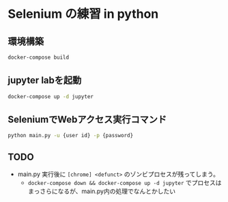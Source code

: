 # Selenium の練習 in python

## 環境構築

```sh
docker-compose build
```

## jupyter labを起動

```sh
docker-compose up -d jupyter
```

## SeleniumでWebアクセス実行コマンド

```sh
python main.py -u {user id} -p {password}
```

## TODO

* main.py 実行後に `[chrome] <defunct>` のゾンビプロセスが残ってしまう。
  * `docker-compose down && docker-compose up -d jupyter` でプロセスはまっさらになるが、main.py内の処理でなんとかしたい
